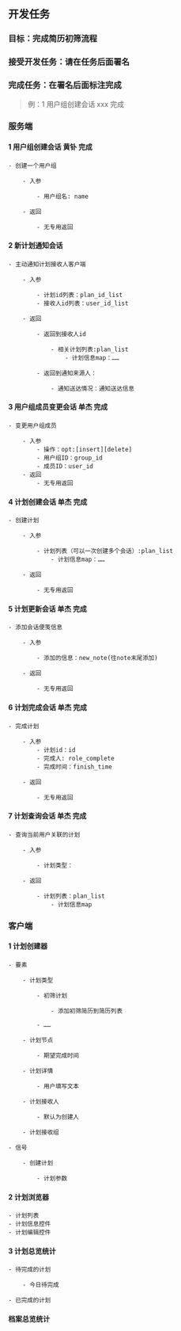## 开发任务

### 目标：完成简历初筛流程

### 接受开发任务：请在任务后面署名
### 完成任务：在署名后面标注完成
> 例：1 用户组创建会话 xxx 完成

### 服务端

#### 1 用户组创建会话 黄钋 完成

	- 创建一个用户组

		- 入参

			- 用户组名: name

		- 返回

			- 无专用返回

#### 2 新计划通知会话

	- 主动通知计划接收人客户端

		- 入参

			- 计划id列表：plan_id_list
			- 接收人id列表：user_id_list

		- 返回

			- 返回到接收人id

				- 相关计划列表:plan_list
					- 计划信息map：……

			- 返回到通知来源人：

				- 通知送达情况：通知送达信息

#### 3 用户组成员变更会话 单杰 完成

	- 变更用户组成员

		- 入参
			- 操作：opt:[insert][delete]
			- 用户组ID：group_id
			- 成员ID：user_id
		- 返回
			- 无专用返回

#### 4 计划创建会话	单杰 完成

	- 创建计划

		- 入参

			- 计划列表（可以一次创建多个会话）:plan_list
				- 计划信息map：……

		- 返回

			- 无专用返回

#### 5 计划更新会话	单杰 完成

	- 添加会话便笺信息

		- 入参

			- 添加的信息：new_note(往note末尾添加)

		- 返回

			- 无专用返回

#### 6 计划完成会话	单杰 完成

	- 完成计划

		- 入参
			- 计划id：id
			- 完成人: role_complete
			- 完成时间：finish_time

		- 返回

			- 无专用返回

#### 7 计划查询会话	单杰 完成

	- 查询当前用户关联的计划

		- 入参

			- 计划类型：

		- 返回

			- 计划列表：plan_list
				- 计划信息map

### 客户端

#### 1 计划创建器

	- 要素

		- 计划类型

			- 初筛计划

				- 添加初筛简历到简历列表

			- ……

		- 计划节点

			- 期望完成时间

		- 计划详情

			- 用户填写文本

		- 计划接收人

			- 默认为创建人

		- 计划接收组

	- 信号

		- 创建计划

			- 计划参数

#### 2 计划浏览器

	- 计划列表
	- 计划信息控件
	- 计划编辑控件

#### 3 计划总览统计

	- 待完成的计划

		- 今日待完成

	- 已完成的计划

#### 档案总览统计

